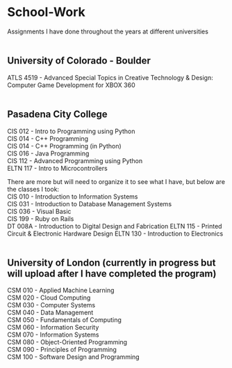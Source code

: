 # School-Work

Assignments I have done throughout the years at different universities<br><br>

## University of Colorado - Boulder

ATLS 4519 - Advanced Special Topics in Creative Technology & Design: Computer Game Development for XBOX 360
<br><br>

## Pasadena City College

CIS 012 - Intro to Programming using Python<br>
CIS 014 - C++ Programming<br>
CIS 014 - C++ Programming (in Python)<br>
CIS 016 - Java Programming<br>
CIS 112 - Advanced Programming using Python<br>
ELTN 117 - Intro to Microcontrollers<br>

There are more but will need to organize it to see what I have, but below are the classes I took:<br>
CIS 010 - Introduction to Information Systems<br>
CIS 031 - Introduction to Database Management Systems<br>
CIS 036 - Visual Basic<br>
CIS 199 - Ruby on Rails<br>
DT 008A - Introduction to Digital Design and Fabrication
ELTN 115 - Printed Circuit & Electronic Hardware Design
ELTN 130 - Introduction to Electronics
<br><br>

## University of London (currently in progress but will upload after I have completed the program)

CSM 010 - Applied Machine Learning<br>
CSM 020 - Cloud Computing<br>
CSM 030 - Computer Systems<br>
CSM 040 - Data Management<br>
CSM 050 - Fundamentals of Computing<br>
CSM 060 - Information Security<br>
CSM 070 - Information Systems<br>
CSM 080 - Object-Oriented Programming<br>
CSM 090 - Principles of Programming<br>
CSM 100 - Software Design and Programming
<br><br>
